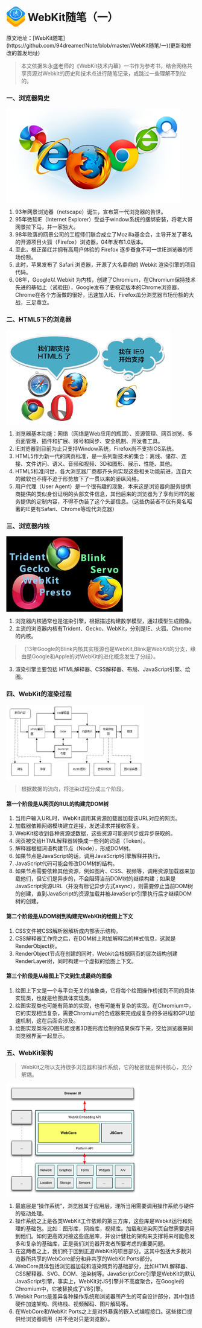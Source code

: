<h1 style="line-height:50px;"><img src="../img/webkit.svg" width=50 style="vertical-align:bottom;"> WebKit随笔（一） </h1>
原文地址：[WebKit随笔](https://github.com/94dreamer/Note/blob/master/WebKit随笔/一)(更新和修改的首发地址)



> 本文依据朱永盛老师的《WebKit技术内幕》一书作为参考书，结合网络共享资源对Webkit的历史和技术点进行随笔记录，或跳过一些理解不到位的。


### 一、浏览器简史
<img src="../img/network.png" height=250 style="vertical-align:bottom;">

1. 93年网景浏览器（netscape）诞生，宣布第一代浏览器的告世。
2. 95年微软IE（Internet Explorer）受益于window系统的捆绑安装，将老大哥网景拉下马，并一家独大。
3. 98年败落的网景公司的工程师们联合成立了Mozilla基金会，主导开发了著名的开源项目火狐（Firefox）浏览器，04年发布1.0版本。
4. 至此，根正苗红并拥有高用户体验的 Firefox 逐步蚕食不可一世IE浏览器的市场份额。
5. 此时，苹果发布了 Safari 浏览器，开源了大名鼎鼎的 Webkit 渲染引擎的项目代码。
6. 08年，Google以 Webkit 为内核，创建了Chromium，在Chromium保持技术先进的基础上（试验田），Google发布了更稳定版本的Chrome浏览器，Chrome在各个方面做的很好，迅速加入IE、Firefox瓜分浏览器市场份额的大战，三足鼎立。

### 二、HTML5下的浏览器
<img src="../img/browsers_say.png" height=250 style="vertical-align:bottom;">

1. 浏览器基本功能：网络（网络是Web应用的瓶颈）、资源管理、网页浏览、多页面管理、插件和扩展、账号和同步、安全机制、开发者工具。
2. IE浏览器到目前为止只支持Window系统，Firefox尚不支持IOS系统。
3. HTML5作为新一代的网页标准，是一系列新技术的集合：离线、储存、连接、文件访问、语义、音频和视频、3D和图形、展示、性能、其他。
4. HTML5标准问世，各大浏览器厂商都齐头向实现这些相关功能前进，连自大的微软也不得不迫于形势放下了一贯以来的骄纵风格。
5. 用户代理（User Agent）是一个很有趣的现象，本来这是浏览器向服务提供商提供的类似身份证明的头部文件信息，其他后来的浏览器为了享有同样的服务提供的定制内容，不得不伪装了这个头部信息。（这些伪装者不仅有臭名昭著的IE更有Safari、Chrome等现代浏览器）

### 三、浏览器内核
<img src="../img/core.jpg" height=200 style="vertical-align:bottom;">

1. 浏览器内核通常也是渲染引擎，根据描述构建数学模型，通过模型生成图像。
2. 主流的浏览器内核有Trident、Gecko、WebKit，分别是IE、火狐、Chrome的内核。
>（13年Google的Blink内核其实根源也是WebKit,Blink是WebKit的分支，缘由是Google和Apple的对WebKit的进化概念发生了分歧）。

3. 渲染引擎主要包括 HTML解释器、CSS解释器、布局、JavaScript引擎、绘图。

### 四、WebKit的渲染过程
<img src="../img/render.jpeg" height=200 style="vertical-align:bottom;">

>根据数据的流向，将渲染过程分成三个阶段。

#### 第一个阶段是从网页的RUL的构建完DOM树
1. 当用户输入URL时，WebKit调用其资源加载器加载该URL对应的网页。
2. 加载器依赖网络模块建立连接，发送请求并接收答复。
3. WebKit接收到各种资源或数据，这些资源可能是同步或异步获取的。
4. 网页被交给HTML解释器转换成一些列的词语（Token）。
5. 解释器根据词语构建节点（Node），形成DOM树。
6. 如果节点是JavaScript的话，调用JavaScript引擎解释并执行。
7. JavaScript代码可能会修改DOM树的结构。
8. 如果节点需要依赖其他资源，例如图片、CSS、视频等，调用资源加载器来加载他们，但它们是异步的，不会阻碍当前DOM树的继续构建；如果是JavaScript资源URL（并没有标记异步方式async），则需要停止当前DOM树的创建，直到JavaScript的资源加载并被JavaScript引擎执行后才继续DOM树的创建。

#### 第二个阶段是从DOM树到构建完WebKit的绘图上下文
1. CSS文件被CSS解析器解析成内部表示结构。
2. CSS解释器工作完之后，在DOM树上附加解释后的样式信息，这就是RenderObject树。
3. RenderObject节点在创建的同时，Webkit会根据网页的层次结构创建RenderLayer树，同时构建一个虚拟的绘图上下文。

#### 第三个阶段是从绘图上下文到生成最终的图像
1. 绘图上下文是一个与平台无关的抽象类，它将每个绘图操作桥接到不同的具体实现类，也就是绘图具体实现类。
2. 绘图实现类也可能有简单的实现，也有可能有复杂的实现。在Chromium中，它的实现相当复杂，需要Chromium的合成器来完成成复杂的多进程和GPU加速机制，这在后面会涉及。
3. 绘图实现类将2D图形库或者3D图形库绘制的结果保存下来，交给浏览器来同浏览器界面一起显示。

### 五、WebKit架构
> WebKit之所以支持很多浏览器和操作系统，它的秘密就是保持核心，充分解耦。

<img src="../img/webcore.png" height=300 style="vertical-align:bottom;">

1. 最底层是“操作系统”，浏览器属于应用层，理所当用需要调用操作系统与硬件的驱动处理。
2. 操作系统之上是各类WebKit工作依赖的第三方库，这些库是Webkit运行和处理的基础包。比如：图形库，网络库，视频库。加载和渲染网页自然需要运用到他们。如何更高效对接这些底层库，并设计健壮的架构来支撑将来可能愈发多和复杂的基础库，正是我们浏览器开发者所要考虑的重要问题。
3. 在这两者之上，我们终于回到正道WebKit的项目部分。这其中包括大多数浏览器所共享的WebCore部分和非共享的WebKit Ports部分。
4. WebCore具体包括浏览器加载和渲染网页的基础部分，比如HTML解释器、CSS解释器、SVG、DOM、渲染树等。JavaScriptCore引擎是WebKit的默认JavaScript引擎，事实上，WebKit对JS引擎并不高度聚合，在Google的Chromium中，它被替换成了V8引擎。
5. Webkit Ports是差异各种操作系统和浏览器所产生的可自设计部分，其中包括硬件加速架构、网络栈、视频解码、图片解码等。
6. 在WebCore和WebKit Ports之上是对外暴露的嵌入式编程接口。这些接口提供给浏览器调用（并不绝对只是浏览器）。




